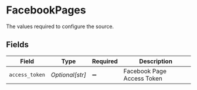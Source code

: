 # FacebookPages

The values required to configure the source.


## Fields

| Field                      | Type                       | Required                   | Description                |
| -------------------------- | -------------------------- | -------------------------- | -------------------------- |
| `access_token`             | *Optional[str]*            | :heavy_minus_sign:         | Facebook Page Access Token |